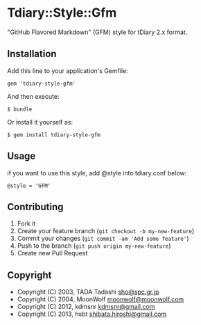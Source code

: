 # Tdiary::Style::Gfm

"GitHub Flavored Markdown" (GFM) style for tDiary 2.x format.

## Installation

Add this line to your application's Gemfile:

    gem 'tdiary-style-gfm'

And then execute:

    $ bundle

Or install it yourself as:

    $ gem install tdiary-style-gfm

## Usage

if you want to use this style, add @style into tdiary.conf below:

    @style = 'GFM'

## Contributing

1. Fork it
2. Create your feature branch (`git checkout -b my-new-feature`)
3. Commit your changes (`git commit -am 'Add some feature'`)
4. Push to the branch (`git push origin my-new-feature`)
5. Create new Pull Request

## Copyright

 * Copyright (C) 2003, TADA Tadashi <sho@spc.gr.jp>
 * Copyright (C) 2004, MoonWolf <moonwolf@moonwolf.com>
 * Copyright (C) 2012, kdmsnr <kdmsnr@gmail.com>
 * Copyright (C) 2013, hsbt <shibata.hiroshi@gmail.com>
